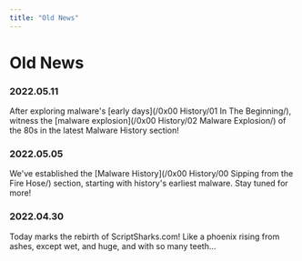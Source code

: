 ```yaml
---
title: "Old News"
---
```


<h1>Old News</h1>

### 2022.05.11

After exploring malware's [early days](/0x00 History/01 In The Beginning/), witness the [malware explosion](/0x00 History/02 Malware Explosion/) of the 80s in the latest Malware History section!

### 2022.05.05

We've established the [Malware History](/0x00 History/00 Sipping from the Fire Hose/) section, starting with history's earliest malware. Stay tuned for more!

### 2022.04.30

Today marks the rebirth of ScriptSharks.com! Like a phoenix rising from ashes, except wet, and huge, and with so many teeth...